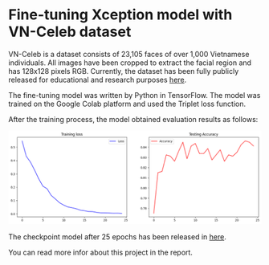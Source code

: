 # Fine-tuning Xception model with VN-Celeb dataset

VN-Celeb is a dataset consists of 23,105 faces of over 1,000 Vietnamese individuals. All images have been cropped to extract the facial region and has 128x128 pixels RGB. Currently, the dataset has been fully publicly released for educational and research purposes [here](https://drive.google.com/drive/folders/1I3KXcGpmm6zpw_y07p-7wIKt5K08iOgc).

The fine-tuning model was written by Python in TensorFlow. The model was trained on the Google Colab platform and used the Triplet loss function.

After the training process, the model obtained evaluation results as follows:

![result](result.png)

The checkpoint model after 25 epochs has been released in [here](https://drive.google.com/drive/folders/1Gpcth0OSgYP84T9KUe4ebWWBrb7SIJ-R?usp=sharing).

You can read more infor about this project in the report.
